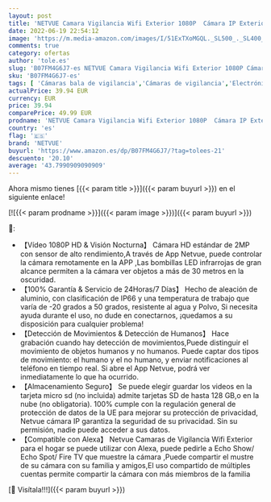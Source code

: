 ```yaml
---
layout: post
title: 'NETVUE Camara Vigilancia Wifi Exterior 1080P  Cámara IP Exterior IP66 a Prueba de Agua y Polvo Camara Vigilancia Exterior Detección de Movimiento & Visión Nocturna & Compatible con Alexa'
date: 2022-06-19 22:54:12
image: 'https://m.media-amazon.com/images/I/51ExTXoMGQL._SL500_._SL400_.jpg'
comments: true
category: ofertas
author: 'tole.es'
slug: 'B07FM4G6J7-es NETVUE Camara Vigilancia Wifi Exterior 1080P Cámara IP...'
sku: 'B07FM4G6J7-es'
tags: [ 'Cámaras bala de vigilancia','Cámaras de vigilancia','Electrónica','Fotografía y videocámaras','alexa','netvue','🇪🇸', ]
actualPrice: 39.94 EUR
currency: EUR
price: 39.94
comparePrice: 49.99 EUR
prodname: 'NETVUE Camara Vigilancia Wifi Exterior 1080P  Cámara IP Exterior IP66 a Prueba de Agua y Polvo Camara Vigilancia Exterior Detección de Movimiento & Visión Nocturna & Compatible con Alexa'
country: 'es'
flag: '🇪🇸'
brand: 'NETVUE'
buyurl: 'https://www.amazon.es/dp/B07FM4G6J7/?tag=tolees-21'
descuento: '20.10'
average: '43.7990909090909'
---
```


Ahora mismo tienes [{{< param title >}}]({{< param buyurl >}}) en el siguiente enlace!

[![{{< param prodname >}}]({{< param image >}})]({{< param buyurl >}})

🔎:

- 【Vídeo 1080P HD & Visión Nocturna】 Cámara HD estándar de 2MP con sensor de alto rendimiento,A través de App Netvue, puede controlar la cámara remotamente en la APP ,Las bombillas LED infrarrojas de gran alcance permiten a la cámara ver objetos a más de 30 metros en la oscuridad.
- 【100% Garantía & Servicio de 24Horas/7 Días】 Hecho de aleación de aluminio, con clasificación de IP66 y una temperatura de trabajo que varía de -20 grados a 50 grados, resistente al agua y Polvo, Si necesita ayuda durante el uso, no dude en conectarnos, ¡quedamos a su disposición para cualquier problema!
- 【Detección de Movimientos & Detección de Humanos】 Hace grabación cuando hay detección de movimientos,Puede distinguir el movimiento de objetos humanos y no humanos. Puede captar dos tipos de movimiento: el humano y el no humano, y enviar notificaciones al teléfono en tiempo real. Si abre el App Netvue, podrá ver inmediatamente lo que ha ocurrido.
- 【Almacenamiento Seguro】 Se puede elegir guardar los videos en la tarjeta micro sd (no incluida) admite tarjetas SD de hasta 128 GB,o en la nube (no obligatoria). 100% cumple con la regulación general de protección de datos de la UE para mejorar su protección de privacidad, Netvue cámara IP garantiza la seguridad de su privacidad. Sin su permisión, nadie puede acceder a sus datos.
- 【Compatible con Alexa】 Netvue Camaras de Vigilancia Wifi Exterior para el hogar se puede utilizar con Alexa, puede pedirle a Echo Show/ Echo Spot/ Fire TV que muestre la cámara ,Puede compartir el mustre de su cámara con su familia y amigos,El uso compartido de múltiples cuentas permite compartir la cámara con más miembros de la familia

[🛒 Visítala!!!]({{< param buyurl >}})
